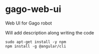 # gago-web-ui
Web UI for Gago robot

Will add description along writing the code


```{bash}
sudo apt-get install -y npm
npm install -g @angular/cli
```
